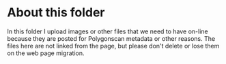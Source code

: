 # About this folder

In this folder I upload images or other files that we need to have on-line because they are posted for Polygonscan 
metadata or other reasons. The files here are not linked from the page, but please don't delete or lose them on the
web page migration.

